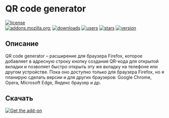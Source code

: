 # QR code generator
[![license](https://img.shields.io/badge/license-MIT-97c510?style=flat "license")](https://choosealicense.com/licenses/mit/)  
[![addons.mozilla.org:](https://img.shields.io/badge/-addons.mozilla.org%3A-5b5b5b?style=flat "addons.mozilla.org")](https://addons.mozilla.org)
[![downloads](https://img.shields.io/amo/dw/t1m013y-qr-code-generator "downloads")](https://addons.mozilla.org/ru/firefox/addon/t1m013y-qr-code-generator/)
[![users](https://img.shields.io/amo/users/t1m013y-qr-code-generator "users")](https://addons.mozilla.org/ru/firefox/addon/t1m013y-qr-code-generator/)
[![stars](https://img.shields.io/amo/stars/t1m013y-qr-code-generator "stars")](https://addons.mozilla.org/ru/firefox/addon/t1m013y-qr-code-generator/reviews/)
[![version](https://img.shields.io/amo/v/t1m013y-qr-code-generator?label=version "version")](https://addons.mozilla.org/ru/firefox/addon/t1m013y-qr-code-generator/versions/)

## Описание
QR code generator – расширение для браузера Firefox, которое добавляет в адресную строку кнопку создания QR-кода для открытой вкладки и позволяет быстро открыть эту же вкладку на телефоне или другом устройстве. Пока оно доступно только для браузера Firefox, но я планирую сделать версии и для других браузеров: Google Chrome, Opera, Microsoft Edge, Яндекс браузер и др. 

## Скачать
[![Get the add-on](https://ffp4g1ylyit3jdyti1hqcvtb-wpengine.netdna-ssl.com/addons/files/2015/11/get-the-addon.png)](https://addons.mozilla.org/ru/firefox/addon/t1m013y-qr-code-generator/)